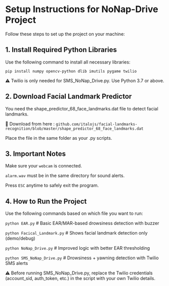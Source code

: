 # Setup Instructions for NoNap-Drive Project

Follow these steps to set up the project on your machine:

## 1. Install Required Python Libraries

Use the following command to install all necessary libraries:

```
pip install numpy opencv-python dlib imutils pygame twilio
```
⚠️ Twilio is only needed for SMS_NoNap_Drive.py. Use Python 3.7 or above.



## 2. Download Facial Landmark Predictor

You need the shape_predictor_68_face_landmarks.dat file to detect facial landmarks.

🔗 Download from here : ``` github.com/italojs/facial-landmarks-recognition/blob/master/shape_predictor_68_face_landmarks.dat ``` 

Place the file in the same folder as your .py scripts.

## 3. Important Notes

Make sure your ```webcam``` is connected.

```alarm.wav``` must be in the same directory for sound alerts.

Press ```ESC``` anytime to safely exit the program.

## 4. How to Run the Project
Use the following commands based on which file you want to run:

```python EAR.py```                # Basic EAR/MAR-based drowsiness detection with buzzer

```python Facical_Landmark.py```   # Shows facial landmark detection only (demo/debug)

```python NoNap_Drive.py```        # Improved logic with better EAR thresholding

```python SMS_NoNap_Drive.py```    # Drowsiness + yawning detection with Twilio SMS alerts

⚠️ Before running SMS_NoNap_Drive.py, replace the Twilio credentials (account_sid, auth_token, etc.) in the script with your own Twilio details.

